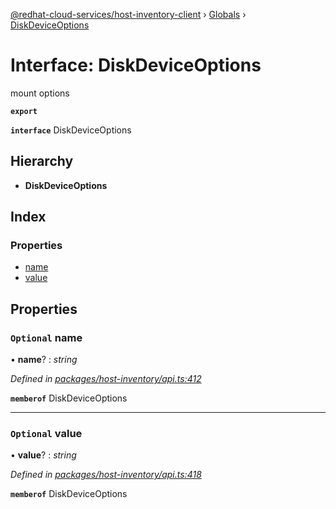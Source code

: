 [@redhat-cloud-services/host-inventory-client](../README.md) › [Globals](../globals.md) › [DiskDeviceOptions](diskdeviceoptions.md)

# Interface: DiskDeviceOptions

mount options

**`export`** 

**`interface`** DiskDeviceOptions

## Hierarchy

* **DiskDeviceOptions**

## Index

### Properties

* [name](diskdeviceoptions.md#optional-name)
* [value](diskdeviceoptions.md#optional-value)

## Properties

### `Optional` name

• **name**? : *string*

*Defined in [packages/host-inventory/api.ts:412](https://github.com/RedHatInsights/javascript-clients/blob/master/packages/host-inventory/api.ts#L412)*

**`memberof`** DiskDeviceOptions

___

### `Optional` value

• **value**? : *string*

*Defined in [packages/host-inventory/api.ts:418](https://github.com/RedHatInsights/javascript-clients/blob/master/packages/host-inventory/api.ts#L418)*

**`memberof`** DiskDeviceOptions
